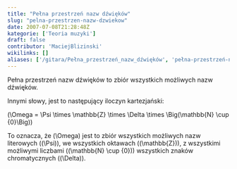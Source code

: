 ```yaml
---
title: "Pełna przestrzeń nazw dźwięków"
slug: "pelna-przestrzen-nazw-dzwiekow"
date: 2007-07-08T21:28:48Z
kategorie: ['Teoria muzyki']
draft: false
contributor: 'MaciejBlizinski'
wikilinks: []
aliases: ['/gitara/Pełna_przestrzeń_nazw_dźwięków', 'pełna-przestrzeń-nazw-dźwięków']
---
```

Pełna przestrzeń nazw dźwięków to zbiór wszystkich możliwych nazw
dźwięków.

Innymi słowy, jest to następujący iloczyn kartezjański:

\(\Omega = \Psi \times \mathbb{Z} \times \Delta \times \Big(\mathbb{N} \cup \{0\}\Big)\)

To oznacza, że \(\Omega\) jest to zbiór wszystkich możliwych nazw
literowych (\(\Psi\)), we wszystkich oktawach (\(\mathbb{Z}\)), z
wszystkimi możliwymi liczbami (\(\mathbb{N} \cup \{0\}\)) wszystkich
znaków chromatycznych (\(\Delta\)).

